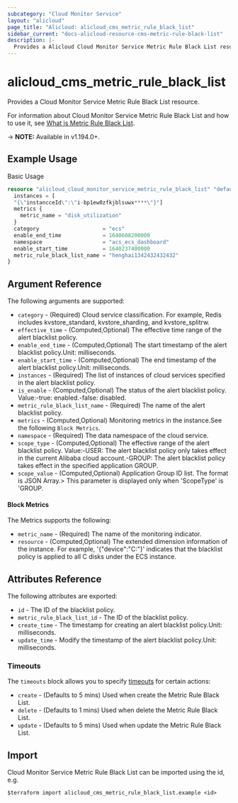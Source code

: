 ```yaml
---
subcategory: "Cloud Monitor Service"
layout: "alicloud"
page_title: "Alicloud: alicloud_cms_metric_rule_black_list"
sidebar_current: "docs-alicloud-resource-cms-metric-rule-black-list"
description: |-
  Provides a Alicloud Cloud Monitor Service Metric Rule Black List resource.
---
```


# alicloud_cms_metric_rule_black_list

Provides a Cloud Monitor Service Metric Rule Black List resource.

For information about Cloud Monitor Service Metric Rule Black List and how to use it, see [What is Metric Rule Black List](https://www.alibabacloud.com/help/en/cloudmonitor/latest/describemetricruleblacklist).

-> **NOTE:** Available in v1.194.0+.

## Example Usage

Basic Usage

```terraform
resource "alicloud_cloud_monitor_service_metric_rule_black_list" "default" {
  instances = [
  "{\"instancceId\":\"i-bp1ew0zfkjblsuwx****\"}"]
  metrics {
    metric_name = "disk_utilization"
  }
  category                    = "ecs"
  enable_end_time             = 1640608200000
  namespace                   = "acs_ecs_dashboard"
  enable_start_time           = 1640237400000
  metric_rule_black_list_name = "henghai1342432432432"
}
```

## Argument Reference

The following arguments are supported:
* `category` - (Required) Cloud service classification. For example, Redis includes kvstore_standard, kvstore_sharding, and kvstore_splitrw.
* `effective_time` - (Computed,Optional) The effective time range of the alert blacklist policy.
* `enable_end_time` - (Computed,Optional) The start timestamp of the alert blacklist policy.Unit: milliseconds.
* `enable_start_time` - (Computed,Optional) The end timestamp of the alert blacklist policy.Unit: milliseconds.
* `instances` - (Required) The list of instances of cloud services specified in the alert blacklist policy.
* `is_enable` - (Computed,Optional) The status of the alert blacklist policy. Value:-true: enabled.-false: disabled.
* `metric_rule_black_list_name` - (Required) The name of the alert blacklist policy.
* `metrics` - (Computed,Optional) Monitoring metrics in the instance.See the following `Block Metrics`.
* `namespace` - (Required) The data namespace of the cloud service.
* `scope_type` - (Computed,Optional) The effective range of the alert blacklist policy. Value:-USER: The alert blacklist policy only takes effect in the current Alibaba cloud account.-GROUP: The alert blacklist policy takes effect in the specified application GROUP.
* `scope_value` - (Computed,Optional) Application Group ID list. The format is JSON Array.> This parameter is displayed only when 'ScopeType' is 'GROUP.

#### Block Metrics

The Metrics supports the following:
* `metric_name` - (Required) The name of the monitoring indicator.
* `resource` - (Computed,Optional) The extended dimension information of the instance. For example, '{"device":"C:"}' indicates that the blacklist policy is applied to all C disks under the ECS instance.



## Attributes Reference

The following attributes are exported:
* `id` - The ID of the blacklist policy.
* `metric_rule_black_list_id` - The ID of the blacklist policy.
* `create_time` - The timestamp for creating an alert blacklist policy.Unit: milliseconds.
* `update_time` - Modify the timestamp of the alert blacklist policy.Unit: milliseconds.

### Timeouts

The `timeouts` block allows you to specify [timeouts](https://www.terraform.io/docs/configuration-0-11/resources.html#timeouts) for certain actions:
* `create` - (Defaults to 5 mins) Used when create the Metric Rule Black List.
* `delete` - (Defaults to 1 mins) Used when delete the Metric Rule Black List.
* `update` - (Defaults to 5 mins) Used when update the Metric Rule Black List.

## Import

Cloud Monitor Service Metric Rule Black List can be imported using the id, e.g.

```shell
$terraform import alicloud_cms_metric_rule_black_list.example <id>
```
